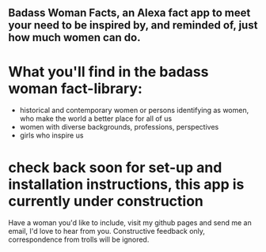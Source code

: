 ## Badass Woman Facts, an Alexa fact app to meet your need to be inspired by, and reminded of, just how much women can do.

# What you'll find in the badass woman fact-library:
- historical and contemporary women or persons identifying as women, who make the world
a better place for all of us
- women with diverse backgrounds, professions, perspectives
- girls who inspire us


# check back soon for set-up and installation instructions, this app is currently under construction

Have a woman you'd like to include, visit my github pages and send me an email, I'd love to hear from you.
Constructive feedback only, correspondence from trolls will be ignored. 
